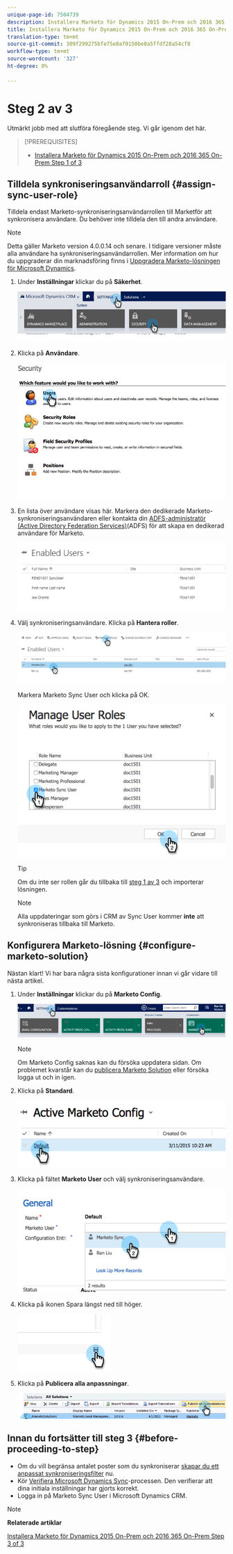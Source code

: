```yaml
---
unique-page-id: 7504739
description: Installera Marketo för Dynamics 2015 On-Prem och 2016 365 On-Prem Step 2 of 3 - Marketo Docs - Produktdokumentation
title: Installera Marketo för Dynamics 2015 On-Prem och 2016 365 On-Prem Step 2 of 3
translation-type: tm+mt
source-git-commit: 309f299275bfe75e8af0150be0a5ffdf28a54cf8
workflow-type: tm+mt
source-wordcount: '327'
ht-degree: 0%

---
```



# Steg 2 av 3

<!--Install Marketo for Dynamics 2015 On-Prem and 2016 365 On-Prem Step 2 of 3-->

Utmärkt jobb med att slutföra föregående steg. Vi går igenom det här.

>[!PREREQUISITES]
>
>* [Installera Marketo för Dynamics 2015 On-Prem och 2016 365 On-Prem Step 1 of 3](step-1-of-3-install.md)

>



## Tilldela synkroniseringsanvändarroll {#assign-sync-user-role}

Tilldela endast Marketo-synkroniseringsanvändarrollen till Marketför att synkronisera användare. Du behöver inte tilldela den till andra användare.

>[!NOTE]
>
>Detta gäller Marketo version 4.0.0.14 och senare. I tidigare versioner måste alla användare ha synkroniseringsanvändarrollen. Mer information om hur du uppgraderar din marknadsföring finns i [Uppgradera Marketo-lösningen för Microsoft Dynamics](../../../../../product-docs/crm-sync/microsoft-dynamics-sync/sync-setup/upgrade-the-marketo-solution-for-microsoft-dynamics.md).

1. Under **Inställningar** klickar du på **Säkerhet**.

   ![](assets/assign1.png)

1. Klicka på **Användare**.

   ![](assets/assign2.png)

1. En lista över användare visas här. Markera den dedikerade Marketo-synkroniseringsanvändaren eller kontakta din [ADFS-administratör (Active Directory Federation Services)](https://msdn.microsoft.com/en-us/library/bb897402.aspx)(ADFS) för att skapa en dedikerad användare för Marketo.

   ![](assets/image2015-3-26-10-3a39-3a35.png)

1. Välj synkroniseringsanvändare. Klicka på **Hantera roller**.

   ![](assets/assign4.png)

   Markera Marketo Sync User och klicka på OK.

   ![](assets/assign5.png)

   >[!TIP]
   >
   >Om du inte ser rollen går du tillbaka till [steg 1 av 3](step-1-of-3-install.md) och importerar lösningen.

   >[!NOTE]
   >
   >Alla uppdateringar som görs i CRM av Sync User kommer **inte** att synkroniseras tillbaka till Marketo.

## Konfigurera Marketo-lösning {#configure-marketo-solution}

Nästan klart! Vi har bara några sista konfigurationer innan vi går vidare till nästa artikel.

1. Under **Inställningar** klickar du på **Marketo Config**.

   ![](assets/configure1.png)

   >[!NOTE]
   >
   >Om Marketo Config saknas kan du försöka uppdatera sidan. Om problemet kvarstår kan du [publicera Marketo Solution](https://docs.marketo.com/pages/viewpage.action?pageId=3571822#publish-customizations) eller försöka logga ut och in igen.

1. Klicka på **Standard**.

   ![](assets/configure2.png)

1. Klicka på fältet **Marketo User** och välj synkroniseringsanvändare.

   ![](assets/configure3.png)

1. Klicka på ikonen Spara längst ned till höger.

   ![](assets/configure4.png)

1. Klicka på **Publicera alla anpassningar**.

   ![](assets/publish-all-customizations1.png)

## Innan du fortsätter till steg 3 {#before-proceeding-to-step}

* Om du vill begränsa antalet poster som du synkroniserar [skapar du ett anpassat synkroniseringsfilter](../../../../../product-docs/crm-sync/microsoft-dynamics-sync/create-a-custom-dynamics-sync-filter.md) nu.
* Kör [Verifiera Microsoft Dynamics Sync](../../../../../product-docs/crm-sync/microsoft-dynamics-sync/sync-setup/validate-microsoft-dynamics-sync.md)-processen. Den verifierar att dina initiala inställningar har gjorts korrekt.
* Logga in på Marketo Sync User i Microsoft Dynamics CRM.

>[!NOTE]
>
>**Relaterade artiklar**
>
>[Installera Marketo för Dynamics 2015 On-Prem och 2016 365 On-Prem Step 3 of 3](step-3-of-3-connect.md)
